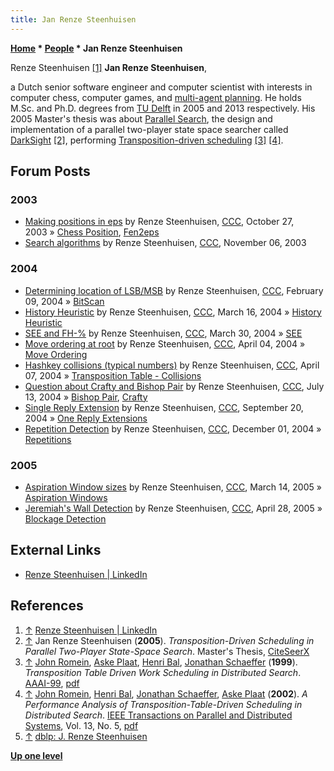 ```yaml
---
title: Jan Renze Steenhuisen
---
```

**[Home](Home "Home") \* [People](People "People") \* Jan Renze Steenhuisen**



 [](https://www.linkedin.com/in/renze-steenhuisen-448b42b/) Renze Steenhuisen <a id="cite-note-1" href="#cite-ref-1">[1]</a> 
**Jan Renze Steenhuisen**,  

a Dutch senior software engineer and computer scientist with interests in computer chess, computer games, and [multi-agent planning](https://en.wikipedia.org/wiki/Multi-agent_planning).
He holds M.Sc. and Ph.D. degrees from [TU Delft](Delft_University_of_Technology "Delft University of Technology") in 2005 and 2013 respectively.
His 2005 Master's thesis was about [Parallel Search](Parallel_Search "Parallel Search"), the design and implementation of a parallel two-player state space searcher called [DarkSight](index.php?title=DarkSight&action=edit&redlink=1 "DarkSight (page does not exist)") <a id="cite-note-2" href="#cite-ref-2">[2]</a>, performing [Transposition-driven scheduling](https://en.wikipedia.org/wiki/Transposition-driven_scheduling) <a id="cite-note-3" href="#cite-ref-3">[3]</a> <a id="cite-note-4" href="#cite-ref-4">[4]</a>.



## Forum Posts


### 2003


* [Making positions in eps](https://www.stmintz.com/ccc/index.php?id=323898) by Renze Steenhuisen, [CCC](CCC "CCC"), October 27, 2003 » [Chess Position](Chess_Position "Chess Position"), [Fen2eps](Forsyth-Edwards_Notation#FEN2EPS "Forsyth-Edwards Notation")
* [Search algorithms](https://www.stmintz.com/ccc/index.php?id=325977) by Renze Steenhuisen, [CCC](CCC "CCC"), November 06, 2003


### 2004


* [Determining location of LSB/MSB](https://www.stmintz.com/ccc/index.php?id=348097) by Renze Steenhuisen, [CCC](CCC "CCC"), February 09, 2004 » [BitScan](BitScan "BitScan")
* [History Heuristic](https://www.stmintz.com/ccc/index.php?id=354812) by Renze Steenhuisen, [CCC](CCC "CCC"), March 16, 2004 » [History Heuristic](History_Heuristic "History Heuristic")
* [SEE and FH-%](https://www.stmintz.com/ccc/index.php?id=357382) by Renze Steenhuisen, [CCC](CCC "CCC"), March 30, 2004 » [SEE](Static_Exchange_Evaluation "Static Exchange Evaluation")
* [Move ordering at root](https://www.stmintz.com/ccc/index.php?id=358297) by Renze Steenhuisen, [CCC](CCC "CCC"), April 04, 2004 » [Move Ordering](Move_Ordering "Move Ordering")
* [Hashkey collisions (typical numbers)](https://www.stmintz.com/ccc/index.php?id=358836) by Renze Steenhuisen, [CCC](CCC "CCC"), April 07, 2004 » [Transposition Table - Collisions](Transposition_Table#Collisions "Transposition Table")
* [Question about Crafty and Bishop Pair](https://www.stmintz.com/ccc/index.php?id=376529) by Renze Steenhuisen, [CCC](CCC "CCC"), July 13, 2004 » [Bishop Pair](Bishop_Pair "Bishop Pair"), [Crafty](Crafty "Crafty")
* [Single Reply Extension](https://www.stmintz.com/ccc/index.php?id=388362) by Renze Steenhuisen, [CCC](CCC "CCC"), September 20, 2004 » [One Reply Extensions](One_Reply_Extensions "One Reply Extensions")
* [Repetition Detection](https://www.stmintz.com/ccc/index.php?id=398421) by Renze Steenhuisen, [CCC](CCC "CCC"), December 01, 2004 » [Repetitions](Repetitions "Repetitions")


### 2005


* [Aspiration Window sizes](https://www.stmintz.com/ccc/index.php?id=416677) by Renze Steenhuisen, [CCC](CCC "CCC"), March 14, 2005 » [Aspiration Windows](Aspiration_Windows "Aspiration Windows")
* [Jeremiah's Wall Detection](https://www.stmintz.com/ccc/index.php?id=423308) by Renze Steenhuisen, [CCC](CCC "CCC"), April 28, 2005 » [Blockage Detection](Blockage_Detection "Blockage Detection")


## External Links


* [Renze Steenhuisen | LinkedIn](https://www.linkedin.com/in/renze-steenhuisen-448b42b/)


## References


1. <a id="cite-ref-1" href="#cite-note-1">↑</a> [Renze Steenhuisen | LinkedIn](https://www.linkedin.com/in/renze-steenhuisen-448b42b/)
2. <a id="cite-ref-2" href="#cite-note-2">↑</a> Jan Renze Steenhuisen (**2005**). *Transposition-Driven Scheduling in Parallel Two-Player State-Space Search*. Master's Thesis, [CiteSeerX](http://citeseerx.ist.psu.edu/viewdoc/summary?doi=10.1.1.96.174)
3. <a id="cite-ref-3" href="#cite-note-3">↑</a> [John Romein](John_Romein "John Romein"), [Aske Plaat](Aske_Plaat "Aske Plaat"), [Henri Bal](Henri_Bal "Henri Bal"), [Jonathan Schaeffer](Jonathan_Schaeffer "Jonathan Schaeffer") (**1999**). *Transposition Table Driven Work Scheduling in Distributed Search*. [AAAI-99](Conferences#AAAI-99 "Conferences"), [pdf](https://www.aaai.org/Papers/AAAI/1999/AAAI99-103.pdf)
4. <a id="cite-ref-4" href="#cite-note-4">↑</a> [John Romein](John_Romein "John Romein"), [Henri Bal](Henri_Bal "Henri Bal"), [Jonathan Schaeffer](Jonathan_Schaeffer "Jonathan Schaeffer"), [Aske Plaat](Aske_Plaat "Aske Plaat") (**2002**). *A Performance Analysis of Transposition-Table-Driven Scheduling in Distributed Search*. [IEEE Transactions on Parallel and Distributed Systems](IEEE#TPDS "IEEE"), Vol. 13, No. 5, [pdf](http://www.cs.vu.nl/~bal/Papers/tds.pdf)
5. <a id="cite-ref-5" href="#cite-note-5">↑</a> [dblp: J. Renze Steenhuisen](https://dblp.uni-trier.de/pers/hd/s/Steenhuisen:J=_Renze)

**[Up one level](People "People")**







 
